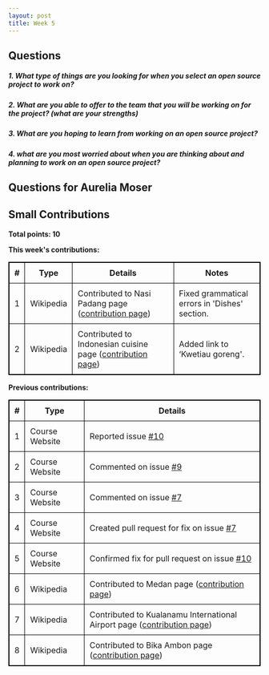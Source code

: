 ```yaml
---
layout: post
title: Week 5
---
```


Questions
---------

##### 1. What type of things are you looking for when you select an open source project to work on?  

##### 2. What are you able to offer to the team that you will be working on for the project? (what are your strengths)  

##### 3. What are you hoping to learn from working on an open source project?  

##### 4. what are you most worried about when you are thinking about and planning to work on an open source project?  


Questions for Aurelia Moser
---------------------------


Small Contributions
-------------------
 
**Total points: 10**  

**This week's contributions:**  

|**#**|**Type**|**Details**|**Notes**|
|-----|--------|-----------|---------|
|1|Wikipedia|Contributed to Nasi Padang page ([contribution page](https://en.wikipedia.org/wiki/Special:Contributions/Ravenclaw14))|Fixed grammatical errors in 'Dishes' section.|
|2|Wikipedia|Contributed to Indonesian cuisine page ([contribution page](https://en.wikipedia.org/wiki/Special:Contributions/Ravenclaw14))|Added link to ‘Kwetiau goreng'.|


**Previous contributions:**

|**#**|**Type**|**Details**|
|-----|--------|-----------|
|1|Course Website|Reported issue [#10](https://github.com/joannakl/cs480_s18/issues/10)|
|2|Course Website|Commented on issue [#9](https://github.com/joannakl/cs480_s18/issues/9)|
|3|Course Website|Commented on issue [#7](https://github.com/joannakl/cs480_s18/issues/7)|
|4|Course Website|Created pull request for fix on issue [#7](https://github.com/joannakl/cs480_s18/pull/52)|
|5|Course Website|Confirmed fix for pull request on issue [#10](https://github.com/joannakl/cs480_s18/pull/68)|
|6|Wikipedia|Contributed to Medan page ([contribution page](https://en.wikipedia.org/wiki/Special:Contributions/Ravenclaw14))|
|7|Wikipedia|Contributed to Kualanamu International Airport page ([contribution page](https://en.wikipedia.org/wiki/Special:Contributions/Ravenclaw14))|
|8|Wikipedia|Contributed to Bika Ambon page ([contribution page](https://en.wikipedia.org/wiki/Special:Contributions/Ravenclaw14))|


<style>
    table {
        border-collapse:collapse;
        border: 1px solid black;
    }
    th, td {
        border: 1px solid black;
        padding: 10px;
    }
</style>
